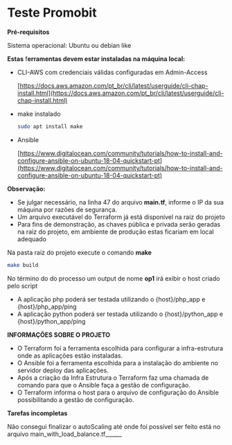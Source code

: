 # Teste Promobit

**Pré-requisitos**

Sistema operacional: Ubuntu ou debian like

**Estas** f**erramentas devem estar instaladas na máquina local:**

- CLI-AWS com credenciais válidas configuradas em Admin-Access

    [https://docs.aws.amazon.com/pt_br/cli/latest/userguide/cli-chap-install.html](https://docs.aws.amazon.com/pt_br/cli/latest/userguide/cli-chap-install.html)

- make instalado

    ```bash
    sudo apt install make
    ```

- Ansible

    [https://www.digitalocean.com/community/tutorials/how-to-install-and-configure-ansible-on-ubuntu-18-04-quickstart-pt](https://www.digitalocean.com/community/tutorials/how-to-install-and-configure-ansible-on-ubuntu-18-04-quickstart-pt)

**Observação:** 

- Se julgar necessário, na linha 47 do arquivo **main.tf**, informe o IP da sua máquina por razões de segurança.
- Um arquivo executável do Terraform já está disponível na raiz do projeto
- Para fins de demonstração, as chaves pública e privada serão geradas na raiz do projeto, em ambiente de produção estas ficariam em local adequado

Na pasta raiz do projeto execute o comando **make**

```bash
make build
```

No término do  do processo um output de nome **op1** irá exibir o host criado pelo script

- A aplicação php poderá ser testada utilizando o {host}/php_app e {host}/php_app/ping
- A aplicação python poderá ser testada utilizando o {host}/python_app e {host}/python_app/ping

**INFORMAÇÕES SOBRE O PROJETO**

- O Terraform foi a ferramenta escolhida para configurar a infra-estrutura onde as aplicações estão instaladas.
- O Ansible foi a ferramenta escolhida para a instalação do ambiente no servidor deploy das aplicações.
- Após a criação da Infra Estrutura o Terraform faz uma chamada de comando para que o Ansible faça a gestão de configuração.
- O Terraform informa o host para o arquivo de configuração do Ansible possibilitando a gestão de configuração.

**Tarefas incompletas**

Não consegui finalizar o autoScaling até onde foi possível ser feito está no arquivo main_with_load_balance.tf______